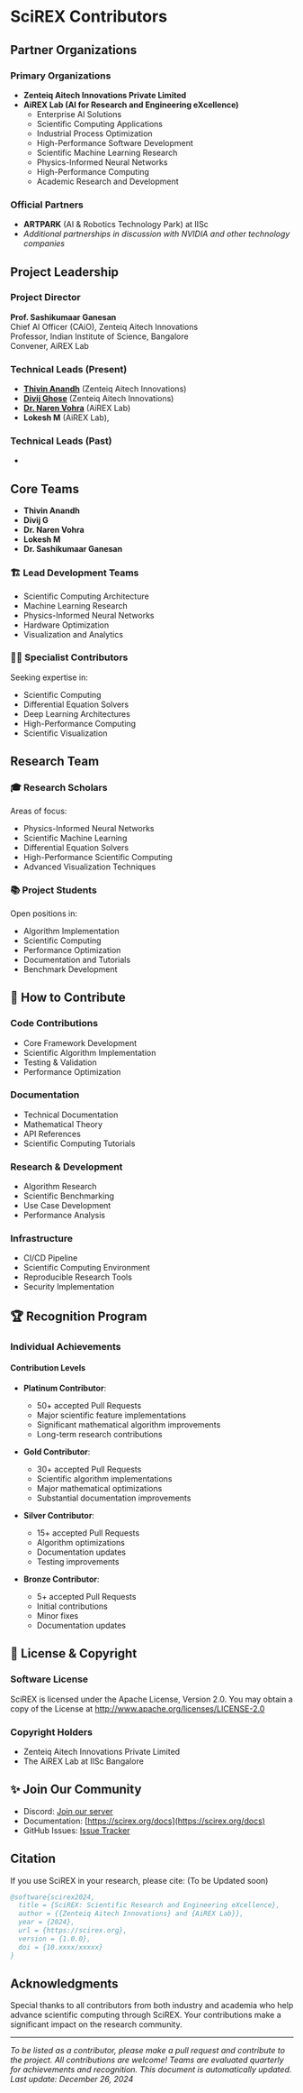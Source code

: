 # SciREX Contributors

## Partner Organizations

### Primary Organizations
- **Zenteiq Aitech Innovations Private Limited**
- **AiREX Lab (AI for Research and Engineering eXcellence)**
  - Enterprise AI Solutions
  - Scientific Computing Applications
  - Industrial Process Optimization
  - High-Performance Software Development
  - Scientific Machine Learning Research
  - Physics-Informed Neural Networks
  - High-Performance Computing
  - Academic Research and Development

### Official Partners
- **ARTPARK** (AI & Robotics Technology Park) at IISc
- *Additional partnerships in discussion with NVIDIA and other technology companies*

## Project Leadership

### Project Director
**Prof. Sashikumaar Ganesan**  
Chief AI Officer (CAiO), Zenteiq Aitech Innovations  
Professor, Indian Institute of Science, Bangalore  
Convener, AiREX Lab

### Technical Leads (Present)
- [**Thivin Anandh**](https://thivinanandh.github.io/) (Zenteiq Aitech Innovations)
- [**Divij Ghose**](https://divijghose.github.io) (Zenteiq Aitech Innovations)
- [**Dr. Naren Vohra**](https://nvohra0016.github.io/) (AiREX Lab)
- **Lokesh M**  (AiREX Lab), 

### Technical Leads (Past)
-

## Core Teams
- **Thivin Anandh**
- **Divij G**
- **Dr. Naren Vohra**
- **Lokesh M**
- **Dr. Sashikumaar Ganesan**

### 🏗️ Lead Development Teams
- Scientific Computing Architecture
- Machine Learning Research
- Physics-Informed Neural Networks
- Hardware Optimization
- Visualization and Analytics

### 👨‍💻 Specialist Contributors
Seeking expertise in:
- Scientific Computing
- Differential Equation Solvers
- Deep Learning Architectures
- High-Performance Computing
- Scientific Visualization

## Research Team

### 🎓 Research Scholars
Areas of focus:
- Physics-Informed Neural Networks
- Scientific Machine Learning
- Differential Equation Solvers
- High-Performance Scientific Computing
- Advanced Visualization Techniques

### 📚 Project Students
Open positions in:
- Algorithm Implementation
- Scientific Computing
- Performance Optimization
- Documentation and Tutorials
- Benchmark Development

## 🤝 How to Contribute

### Code Contributions
- Core Framework Development
- Scientific Algorithm Implementation
- Testing & Validation
- Performance Optimization

### Documentation
- Technical Documentation
- Mathematical Theory
- API References
- Scientific Computing Tutorials

### Research & Development
- Algorithm Research
- Scientific Benchmarking
- Use Case Development
- Performance Analysis

### Infrastructure
- CI/CD Pipeline
- Scientific Computing Environment
- Reproducible Research Tools
- Security Implementation

## 🏆 Recognition Program

### Individual Achievements

#### Contribution Levels
- **Platinum Contributor**: 
  - 50+ accepted Pull Requests
  - Major scientific feature implementations
  - Significant mathematical algorithm improvements
  - Long-term research contributions

- **Gold Contributor**: 
  - 30+ accepted Pull Requests
  - Scientific algorithm implementations
  - Major mathematical optimizations
  - Substantial documentation improvements

- **Silver Contributor**: 
  - 15+ accepted Pull Requests
  - Algorithm optimizations
  - Documentation updates
  - Testing improvements

- **Bronze Contributor**: 
  - 5+ accepted Pull Requests
  - Initial contributions
  - Minor fixes
  - Documentation updates

## 📄 License & Copyright

### Software License
SciREX is licensed under the Apache License, Version 2.0. You may obtain a copy of the License at http://www.apache.org/licenses/LICENSE-2.0

### Copyright Holders
- Zenteiq Aitech Innovations Private Limited
- The AiREX Lab at IISc Bangalore

## ✨ Join Our Community
- Discord: [Join our server](https://discord.gg/NWcCPx22Hq/)
- Documentation: [https://scirex.org/docs](https://scirex.org/docs)
- GitHub Issues: [Issue Tracker](https://github.com/zenoxml/SciREX/issues)

## Citation

If you use SciREX in your research, please cite: (To be Updated soon)

```bibtex
@software{scirex2024,
  title = {SciREX: Scientific Research and Engineering eXcellence},
  author = {{Zenteiq Aitech Innovations} and {AiREX Lab}},
  year = {2024},
  url = {https://scirex.org},
  version = {1.0.0},
  doi = {10.xxxx/xxxxx}
}
```

## Acknowledgments
Special thanks to all contributors from both industry and academia who help advance scientific computing through SciREX. Your contributions make a significant impact on the research community.

---

*To be listed as a contributor, please make a pull request and contribute to the project. All contributions are welcome!*
*Teams are evaluated quarterly for achievements and recognition.*
*This document is automatically updated. Last update: December 26, 2024*